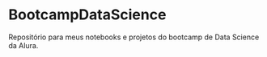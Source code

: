 # BootcampDataScience
Repositório para meus notebooks e projetos do bootcamp de Data Science da Alura.
